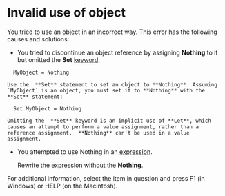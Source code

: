 
# Invalid use of object

You tried to use an object in an incorrect way. This error has the following causes and solutions:


- You tried to discontinue an object reference by assigning  **Nothing** to it but omitted the **Set** [keyword](b8bdf64f-5920-1ae9-16d0-b26d09524a30.md):
    
```
  MyObject = Nothing 
```


    Use the  **Set** statement to set an object to **Nothing**. Assuming  `MyObject` is an object, you must set it to **Nothing** with the **Set** statement:
    


```
  Set MyObject = Nothing 
```


    Omitting the  **Set** keyword is an implicit use of **Let**, which causes an attempt to perform a value assignment, rather than a reference assignment.  **Nothing** can't be used in a value assignment.
    
- You attempted to use Nothing in an  [expression](b8bdf64f-5920-1ae9-16d0-b26d09524a30.md).
    
    Rewrite the expression without the  **Nothing**.
    

For additional information, select the item in question and press F1 (in Windows) or HELP (on the Macintosh).

